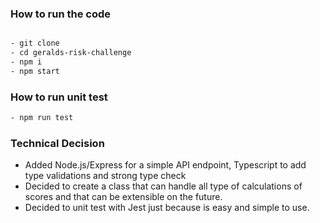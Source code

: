 


### How to run the code

```sh

- git clone 
- cd geralds-risk-challenge
- npm i
- npm start

```
### How to run unit test
```sh
- npm run test
```

### Technical Decision

- Added Node.js/Express for a simple API endpoint, Typescript to add type validations and strong type check
- Decided to create a class that can handle all type of calculations of scores and that can be extensible on the future.
- Decided to unit test with Jest just because is easy and simple to use.